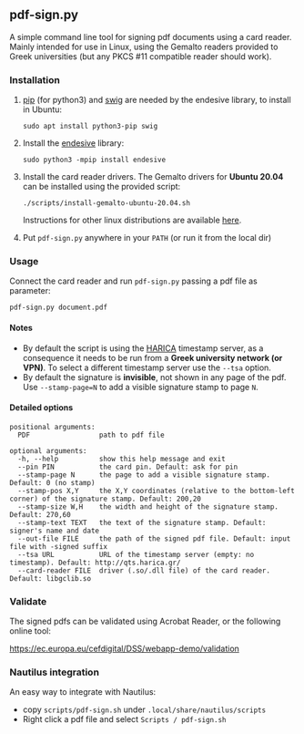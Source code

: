 ## pdf-sign.py

A simple command line tool for signing pdf documents using a card reader.
Mainly intended for use in Linux, using the Gemalto readers provided to Greek
universities (but any PKCS #11 compatible reader should work).



### Installation

1. [pip](https://pip.pypa.io/en/stable/installing/) (for python3) and [swig](http://swig.org/) are needed by the endesive library, to install in Ubuntu:
   ```
   sudo apt install python3-pip swig
   ```

1. Install the [endesive](https://github.com/m32/endesive) library:
    ```
    sudo python3 -mpip install endesive
    ```

1. Install the card reader drivers. The Gemalto drivers for __Ubuntu 20.04__ can
   be installed using the provided script:
   ```
   ./scripts/install-gemalto-ubuntu-20.04.sh
   ```
   Instructions for other linux distributions are available [here](https://it.auth.gr/el/node/4986).

1. Put `pdf-sign.py` anywhere in your `PATH` (or run it from the local dir)


### Usage

Connect the card reader and run `pdf-sign.py` passing a pdf file as parameter:
```
pdf-sign.py document.pdf
```

#### Notes
  - By default the script is using the [HARICA](https://harica.gr/) timestamp server, as a
    consequence it needs to be run from a __Greek university network (or VPN)__.
    To select a different timestamp server use the `--tsa` option.
  - By default the signature is __invisible__, not shown in any page of the pdf.
    Use `--stamp-page=N` to add a visible signature stamp to page `N`.

#### Detailed options
```
positional arguments:
  PDF                 path to pdf file

optional arguments:
  -h, --help          show this help message and exit
  --pin PIN           the card pin. Default: ask for pin
  --stamp-page N      the page to add a visible signature stamp. Default: 0 (no stamp)
  --stamp-pos X,Y     the X,Y coordinates (relative to the bottom-left corner) of the signature stamp. Default: 200,20
  --stamp-size W,H    the width and height of the signature stamp. Default: 270,60
  --stamp-text TEXT   the text of the signature stamp. Default: signer's name and date
  --out-file FILE     the path of the signed pdf file. Default: input file with -signed suffix
  --tsa URL           URL of the timestamp server (empty: no timestamp). Default: http://qts.harica.gr/
  --card-reader FILE  driver (.so/.dll file) of the card reader. Default: libgclib.so
```


### Validate

The signed pdfs can be validated using Acrobat Reader, or the following online tool:

https://ec.europa.eu/cefdigital/DSS/webapp-demo/validation


### Nautilus integration

An easy way to integrate with Nautilus:
- copy `scripts/pdf-sign.sh` under `.local/share/nautilus/scripts`
- Right click a pdf file and select `Scripts / pdf-sign.sh`
